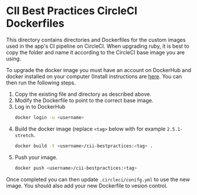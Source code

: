 # CII Best Practices CircleCI Dockerfiles

This directory contains directories and Dockerfiles for the custom
images used in the app's CI pipeline on CircleCI.  When upgrading ruby,
it is best to copy the folder and name it according to the CircleCI base
image you are using.

To upgrade the docker image you must have an account on DockerHub and docker
installed on your computer (Install instructions are
[here](https://docs.docker.com/install/). You can then run the following steps.

1. Copy the existing file and directory as described above.
2. Modify the Dockerfile to point to the correct base image.
3. Log in to DockerHub
    ~~~~sh
    docker login -u <username>
    ~~~~
4. Build the docker image (replace `<tag>` below with for example
   `2.5.1-stretch`.
    ~~~~sh
    docker build -t <username>/cii-bestpractices:<tag> .
    ~~~~
5. Push your image.
    ~~~~sh
    docker push <username>/cii-bestpractices:<tag>
    ~~~~

Once completed you can then update `.circleci/conifg.yml` to use the new image.
You should also add your new Dockerfile to vesion control.
